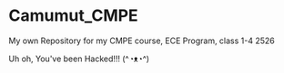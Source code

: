 # Camumut_CMPE
My own Repository for my CMPE course, ECE Program, class 1-4 2526


Uh oh, You've been Hacked!!! (^◔ᴥ◔^)
